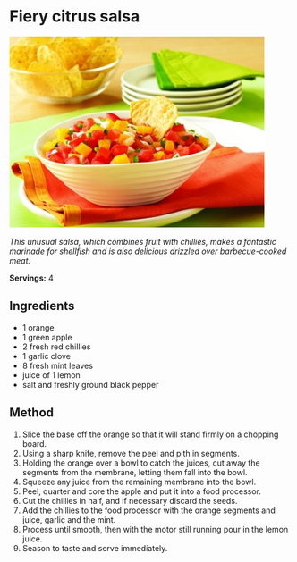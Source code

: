 # Fiery citrus salsa

![Fiery citrus salsa](resources/citrus-salsa.jpg)

*This unusual salsa, which combines fruit with chillies, makes a fantastic marinade for shellfish and is also delicious drizzled over barbecue-cooked meat.*

**Servings:** 4

## Ingredients
- 1 orange
- 1 green apple
- 2 fresh red chillies
- 1 garlic clove
- 8 fresh mint leaves
- juice of 1 lemon
- salt and freshly ground black pepper

## Method
1. Slice the base off the orange so that it will stand firmly on a chopping board.
1. Using a sharp knife, remove the peel and pith in segments.
1. Holding the orange over a bowl to catch the juices, cut away the segments from the membrane, letting them fall into the bowl.
1. Squeeze any juice from the remaining membrane into the bowl.
1. Peel, quarter and core the apple and put it into a food processor.
1. Cut the chillies in half, and if necessary discard the seeds.
1. Add the chillies to the food processor with the orange segments and juice, garlic and the mint.
1. Process until smooth, then  with the motor still running pour in the lemon juice.
1. Season to taste and serve immediately.
